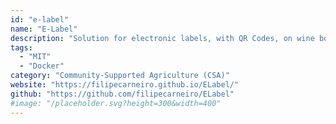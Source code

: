 ```yaml
---
id: "e-label"
name: "E-Label"
description: "Solution for electronic labels, with QR Codes, on wine bottles sold within the European Union."
tags:
  - "MIT"
  - "Docker"
category: "Community-Supported Agriculture (CSA)"
website: "https://filipecarneiro.github.io/ELabel/"
github: "https://github.com/filipecarneiro/ELabel"
#image: "/placeholder.svg?height=300&width=400"
---
```


